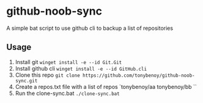 # github-noob-sync
A simple bat script to use github cli to backup a list of repositories

## Usage
1. Install git
  `winget install -e --id Git.Git`
2. Install github cli
   `winget install -e --id GitHub.cli`
3. Clone this repo
  `git clone https://github.com/tonybenoy/github-noob-sync.git`
4. Create a repos.txt file with a list of repos
   `tonybenoy/aa
   tonybenoy/bb
   ``
5. Run the clone-sync.bat
   `./clone-sync.bat`
   

